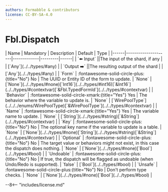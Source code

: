 ```yaml
---
authors: Formabble & contributors
license: CC-BY-SA-4.0
---
```



# Fbl.Dispatch

<div class="sh-parameters" markdown="1">
| Name | Mandatory | Description | Default | Type |
|------|---------------------|-------------|---------|------|
| `⬅️ Input` ||The input of the shard, if any | | [`Any`](../../types/#any) |
| `Output ➡️` ||The resulting output of the shard | | [`Any`](../../types/#any) |
| `Form` | :fontawesome-solid-circle-plus:{title="No"} No  | The UUID or Entity ID of the form to update. | `None` | [`None`](../../types/#none)[`Int16`](../../types/#int16)[`&Int16`](../../types/#contextvar)[`&Fbl.TypedFormId`](../../types/#contextvar) |
| `Behavior` | :fontawesome-solid-circle-xmark:{title="Yes"} Yes  | The behavior where the variable to update is. | `None` | [`WirePoolType`](../../../enums/WirePoolType)[`&WirePoolType`](../../types/#contextvar) |
| `Name` | :fontawesome-solid-circle-xmark:{title="Yes"} Yes  | The variable name to update. | `None` | [`String`](../../types/#string)[`&String`](../../types/#contextvar) |
| `Key` | :fontawesome-solid-circle-plus:{title="No"} No  | The optional key name if the variable to update is a table. | `None` | [`None`](../../types/#none)[`String`](../../types/#string)[`&String`](../../types/#contextvar) |
| `Optional` | :fontawesome-solid-circle-plus:{title="No"} No  | The target value or behaviors might not exist, in this case the dispatch does nothing. | `None` | [`None`](../../types/#none)[`Bool`](../../types/#bool) |
| `Undoable` | :fontawesome-solid-circle-plus:{title="No"} No  | If true, the dispatch will be flagged as undoable (when Undo/Redo is supported). | `false` | [`Bool`](../../types/#bool) |
| `Unsafe` | :fontawesome-solid-circle-plus:{title="No"} No  | Don't perform type checks. | `None` | [`None`](../../types/#none)[`Bool`](../../types/#bool) |

</div>



--8<-- "includes/license.md"

